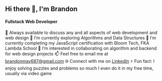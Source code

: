  ## Hi there 👋, I'm Brandon
 
 
 #### Fullstack Web Developer

💬 Always available to discuss any and all aspects of web development and web design
🌱 I’m currently exploring Algorithms and Data Structures
🔭 I’m currently completing my JavaScript certification with Bloom Tech, FKA Lambda School
🤔 I’m interested in collaborating on algorithm and backend for web design projects 
📫 Feel free to email me at brandonmay687@gmail.com
🌐 Connect with me on <a href="https://www.linkedin.com/in/brandon-may-782862161//">LinkedIn</a>
⚡ Fun fact: I enjoy solving puzzles and problems so much I even do it in my free time, usually via video game

